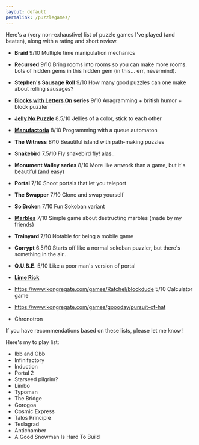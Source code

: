 ```yaml
---
layout: default
permalink: /puzzlegames/
---
```


Here's a (very non-exhaustive) list of puzzle games I've played (and beaten), along with a rating and short review.

- **Braid**
  9/10
  Multiple time manipulation mechanics
- **Recursed**
  9/10
  Bring rooms into rooms so you can make more rooms.
  Lots of hidden gems in this hidden gem (in this... err, nevermind).
- **Stephen's Sausage Roll**
  9/10
  How many good puzzles can one make about rolling sausages?
- **[Blocks with Letters On](http://www.kongregate.com/games/morpheme/blocks-with-letters-on) series**
  9/10
  Anagramming + british humor + block puzzler
- **[Jelly No Puzzle](http://heated.github.io/jelly)**
  8.5/10
  Jellies of a color, stick to each other
- **[Manufactoria](http://pleasingfungus.com/Manufactoria/)**
  8/10
  Programming with a queue automaton
- **The Witness**
  8/10
  Beautiful island with path-making puzzles
- **Snakebird**
  7.5/10
  Fly snakebird fly!  alas..
- **Monument Valley series**
  8/10
  More like artwork than a game, but it's beautiful (and easy)
- **Portal**
  7/10
  Shoot portals that let you teleport
- **The Swapper**
  7/10
  Clone and swap yourself
- **So Broken**
  7/10
  Fun Sokoban variant
- **[Marbles](http://marblespuzzle.com/)**
  7/10
  Simple game about destructing marbles (made by my friends)
- **Trainyard**
  7/10
  Notable for being a mobile game
- **Corrypt**
  6.5/10
  Starts off like a normal sokoban puzzler, but there's something in the air...
- **Q.U.B.E.**
  5/10
  Like a poor man's version of portal
- **[Lime Rick](https://www.kongregate.com/games/KissMaj7/lime-rick)**

- https://www.kongregate.com/games/Ratchel/blockdude
  5/10
  Calculator game

- https://www.kongregate.com/games/goooday/pursuit-of-hat

- Chronotron

If you have recommendations based on these lists, please let me know!

Here's my to play list:

- Ibb and Obb
- Infinifactory
- Induction
- Portal 2
- Starseed pilgrim?
- Limbo
- Typoman
- The Bridge
- Gorogoa
- Cosmic Express
- Talos Principle
- Teslagrad
- Antichamber
- A Good Snowman Is Hard To Build
